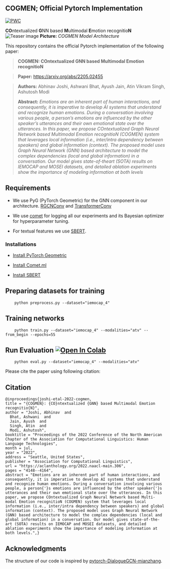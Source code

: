 ## COGMEN; Official Pytorch Implementation
[![PWC](https://img.shields.io/endpoint.svg?url=https://paperswithcode.com/badge/cogmen-contextualized-gnn-based-multimodal/multimodal-emotion-recognition-on-iemocap)](https://paperswithcode.com/sota/multimodal-emotion-recognition-on-iemocap?p=cogmen-contextualized-gnn-based-multimodal)

**CO**ntextualized **G**NN based **M**ultimodal **E**motion recognitio**N**
![Teaser image](./COGMEN_architecture.png)
**Picture:** *COGMEN Model Architecture*

This repository contains the official Pytorch implementation of the following paper:
> **COGMEN: COntextualized GNN based Multimodal Emotion recognitioN**<br>

> **Paper:** https://arxiv.org/abs/2205.02455

> **Authors:** Abhinav Joshi, Ashwani Bhat, Ayush Jain, Atin Vikram Singh, Ashutosh Modi<br>
>
> **Abstract:** *Emotions are an inherent part of human interactions, and consequently, it is imperative to develop AI systems that understand and recognize human emotions. During a conversation involving various people, a person’s emotions are influenced by the other speaker’s utterances and their own emotional state over the utterances. In this paper, we propose COntextualized Graph Neural Network based Multimodal Emotion recognitioN (COGMEN) system that leverages local information (i.e., inter/intra dependency between speakers) and global information (context). The proposed model uses Graph Neural Network (GNN) based architecture to model the complex dependencies (local and global information) in a conversation. Our model gives state-of-theart (SOTA) results on IEMOCAP and MOSEI datasets, and detailed ablation experiments
show the importance of modeling information at both levels*

## Requirements

- We use PyG (PyTorch Geometric) for the GNN component in our architecture. [RGCNConv](https://pytorch-geometric.readthedocs.io/en/latest/modules/nn.html#torch_geometric.nn.conv.RGCNConv) and [TransformerConv](https://pytorch-geometric.readthedocs.io/en/latest/modules/nn.html#torch_geometric.nn.conv.TransformerConv)

- We use [comet](https://comet.ml) for logging all our experiments and its Bayesian optimizer for hyperparameter tuning. 

- For textual features we use [SBERT](https://www.sbert.net/).
### Installations
- [Install PyTorch Geometric](https://pytorch-geometric.readthedocs.io/en/latest/notes/installation.html)

- [Install Comet.ml](https://www.comet.ml/docs/python-sdk/advanced/)
- [Install SBERT](https://www.sbert.net/)


## Preparing datasets for training

        python preprocess.py --dataset="iemocap_4"

## Training networks 

        python train.py --dataset="iemocap_4" --modalities="atv" --from_begin --epochs=55

## Run Evaluation [![Open In Colab](https://colab.research.google.com/assets/colab-badge.svg)](https://colab.research.google.com/drive/1biIvonBdJWo2TiYyTiQkxZ_V88JEXa_d?usp=sharing)

        python eval.py --dataset="iemocap_4" --modalities="atv"

Please cite the paper using following citation:

## Citation
    @inproceedings{joshi-etal-2022-cogmen,
    title = "{COGMEN}: {CO}ntextualized {GNN} based Multimodal Emotion recognitio{N}",
    author = "Joshi, Abhinav  and
      Bhat, Ashwani  and
      Jain, Ayush  and
      Singh, Atin  and
      Modi, Ashutosh",
    booktitle = "Proceedings of the 2022 Conference of the North American Chapter of the Association for Computational Linguistics: Human Language Technologies",
    month = jul,
    year = "2022",
    address = "Seattle, United States",
    publisher = "Association for Computational Linguistics",
    url = "https://aclanthology.org/2022.naacl-main.306",
    pages = "4148--4164",
    abstract = "Emotions are an inherent part of human interactions, and consequently, it is imperative to develop AI systems that understand and recognize human emotions. During a conversation involving various people, a person{'}s emotions are influenced by the other speaker{'}s utterances and their own emotional state over the utterances. In this paper, we propose COntextualized Graph Neural Network based Multi- modal Emotion recognitioN (COGMEN) system that leverages local information (i.e., inter/intra dependency between speakers) and global information (context). The proposed model uses Graph Neural Network (GNN) based architecture to model the complex dependencies (local and global information) in a conversation. Our model gives state-of-the- art (SOTA) results on IEMOCAP and MOSEI datasets, and detailed ablation experiments show the importance of modeling information at both levels.",}

## Acknowledgments
The structure of our code is inspired by [pytorch-DialogueGCN-mianzhang](https://github.com/mianzhang/dialogue_gcn).
